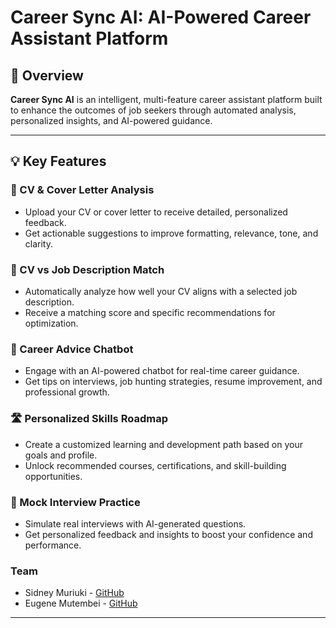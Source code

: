 # Career Sync AI: AI-Powered Career Assistant Platform

## 🧠 Overview

**Career Sync AI** is an intelligent, multi-feature career assistant platform built to enhance the outcomes of job seekers through automated analysis, personalized insights, and AI-powered guidance.

---

## 💡 Key Features

### 📄 CV & Cover Letter Analysis
- Upload your CV or cover letter to receive detailed, personalized feedback.
- Get actionable suggestions to improve formatting, relevance, tone, and clarity.

### 🧾 CV vs Job Description Match
- Automatically analyze how well your CV aligns with a selected job description.
- Receive a matching score and specific recommendations for optimization.

### 🤖 Career Advice Chatbot
- Engage with an AI-powered chatbot for real-time career guidance.
- Get tips on interviews, job hunting strategies, resume improvement, and professional growth.

### 🛣️ Personalized Skills Roadmap
- Create a customized learning and development path based on your goals and profile.
- Unlock recommended courses, certifications, and skill-building opportunities.

### 🎤 Mock Interview Practice
- Simulate real interviews with AI-generated questions.
- Get personalized feedback and insights to boost your confidence and performance.

### Team
- Sidney Muriuki - [GitHub](https://github.com/mathncode-sid)
- Eugene Mutembei - [GitHub](https://github.com/CodeWithEugene)
---
